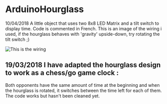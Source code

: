 # ArduinoHourglass
10/04/2018 A little object that uses two 8x8 LED Matrix and a tilt switch to display time.
Code is commented in French. This is an image of the wiring i used, if the hourglass behaves with 'gravity' upside-down, try rotating the tilt switch ;)

![This is the wiring](https://raw.githubusercontent.com/Zblay/ArduinoHourglass/master/HourGlass.png)

## 19/03/2018  I have adapted the hourglass design to work as a chess/go game clock : 
Both opponents have the same amount of time at the beginning and when the hourglass is rotated, it switches between the time left for each of them.
The code works but hasn't been cleaned yet. 
